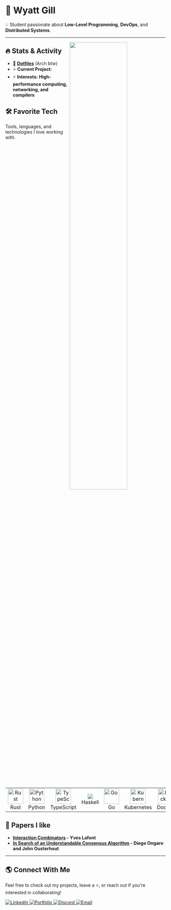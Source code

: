 # 🚀 Wyatt Gill
💡 Student passionate about **Low-Level Programming**, **DevOps**, and **Distributed Systems**.

---

<picture>
    <source media="(prefers-color-scheme: dark)" srcset="https://github-readme-stats.vercel.app/api?username=wyattgill9&show_icons=true&theme=tokyonight&hide_border=true">
    <img align="right" width="60%" src="https://github-readme-stats.vercel.app/api?username=wyattgill9&show_icons=true&theme=tokyonight&hide_border=true">
</picture>

## 🔥 Stats & Activity

- 📂 **[Dotfiles](https://github.com/wyattgill9/dotfiles)** (Arch btw)
- ⭐ **Current Project:** 
- ⚡ **Interests:** **High-performance computing, networking, and compilers**


## 🛠️ Favorite Tech
Tools, languages, and technologies I love working with.

<table>
  <tr>
    <td align="center" width="96">
      <img src="https://cdn.jsdelivr.net/gh/devicons/devicon/icons/rust/rust-original.svg" width="48" height="48" alt="Rust" />
      <br>Rust
    </td>
    <td align="center" width="96">
      <img src="https://cdn.jsdelivr.net/gh/devicons/devicon/icons/python/python-original.svg" width="48" height="48" alt="Python" />
      <br>Python
    </td>
    <td align="center" width="96">
      <img src="https://cdn.jsdelivr.net/gh/devicons/devicon/icons/typescript/typescript-original.svg" width="48" height="48" alt="TypeScript" />
      <br>TypeScript
    </td>
    <td align="center" width="96">
      <img src="https://cdn.jsdelivr.net/gh/devicons/devicon@latest/icons/haskell/haskell-original.svg" />
      <br>Haskell
    </td>
    <td align="center" width="96">
      <img src="https://cdn.jsdelivr.net/gh/devicons/devicon/icons/go/go-original.svg" width="48" height="48" alt="Go" />
      <br>Go
    </td>
    <td align="center" width="96">
      <img src="https://cdn.jsdelivr.net/gh/devicons/devicon/icons/kubernetes/kubernetes-plain.svg" width="48" height="48" alt="Kubernetes" />
      <br>Kubernetes
    </td>
    <td align="center" width="96">
      <img src="https://cdn.jsdelivr.net/gh/devicons/devicon/icons/docker/docker-original.svg" width="48" height="48" alt="Docker" />
      <br>Docker
    </td>
    <td align="center" width="96">
      <img src="https://cdn.jsdelivr.net/gh/devicons/devicon/icons/linux/linux-original.svg" width="48" height="48" alt="Linux" />
      <br>Linux
    </td>
    <td align="center" width="96">
      <img src="https://cdn.jsdelivr.net/gh/devicons/devicon/icons/git/git-original.svg" width="48" height="48" alt="Git" />
      <br>Git
    </td>
  </tr>
</table>

## 📝 Papers I like
- **[Interaction Combinators](https://core.ac.uk/download/pdf/81113716.pdf) - Yves Lafont**
- **[In Search of an Understandable Consensus Algorithm](https://raft.github.io/raft.pdf) - Diego Ongaro and John Ousterhout**

---

## 🌎 Connect With Me
Feel free to check out my projects, leave a ⭐, or reach out if you're interested in collaborating!

<div align="left">
  <a href="https://www.linkedin.com/in/wyatt-gill-17380b323/">
    <img src="https://img.shields.io/badge/-LinkedIn-0077B5?style=for-the-badge&logo=LinkedIn&logoColor=white&labelColor=0D1117" alt="LinkedIn">
  </a>
  <a href="https://portfolio-website-9asx-wyatt-gills-projects.vercel.app/">
    <img src="https://img.shields.io/badge/-Portfolio-000?style=for-the-badge&logo=vercel&logoColor=white&labelColor=0D1117" alt="Portfolio">
  </a>
  <a href="https://discord.com/">
    <img src="https://img.shields.io/badge/-raiinyzen-5865F2?style=for-the-badge&logo=Discord&logoColor=white&labelColor=0D1117" alt="Discord">
  </a>
  <a href="mailto:wyattgill2009@gmail.com">
    <img src="https://img.shields.io/badge/-Email-D14836?style=for-the-badge&logo=Gmail&logoColor=white&labelColor=0D1117" alt="Email">
  </a>
</div>
